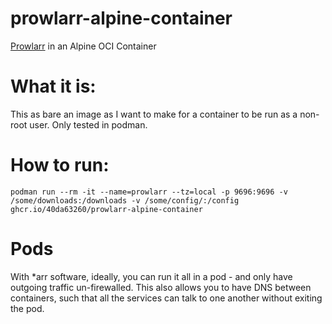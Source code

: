 # prowlarr-alpine-container

[Prowlarr](https://github.com/Prowlarr/Prowlarr) in an Alpine OCI Container

# What it is:

This as bare an image as I want to make for a container to be run as a non-root user. Only tested in podman.

# How to run:

`podman run --rm -it --name=prowlarr --tz=local -p 9696:9696 -v /some/downloads:/downloads -v /some/config/:/config ghcr.io/40da63260/prowlarr-alpine-container`

# Pods

With *arr software, ideally, you can run it all in a pod - and only have outgoing traffic un-firewalled. This also allows you to have DNS between containers, such that all the services can talk to one another without exiting the pod.
